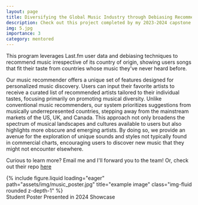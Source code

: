 ```yaml
---
layout: page
title: Diversifying the Global Music Industry through Debiasing Recommender Systems
description: Check out this project completed by my 2023-2024 capstone students - Natalie Wu, Shivani Suthar, Samantha Horio, and Joshua Brusewitz!
img: 5.jpg
importance: 3
category: mentored
---
```

This program leverages Last.fm user data and debiasing techniques to recommend music irrespective of its country of origin, showing users songs that fit their taste from countries whose music they've never heard before.

Our music recommender offers a unique set of features designed for personalized music discovery. Users can input their favorite artists to receive a curated list of recommended artists tailored to their individual tastes, focusing primarily on promoting musical diversity. Unlike conventional music recommenders, our system prioritizes suggestions from musically underrepresented countries, stepping away from the mainstream markets of the US, UK, and Canada. This approach not only broadens the spectrum of musical landscapes and cultures available to users but also highlights more obscure and emerging artists. By doing so, we provide an avenue for the exploration of unique sounds and styles not typically found in commercial charts, encouraging users to discover new music that they might not encounter elsewhere.
  
Curious to learn more? Email me and I'll forward you to the team! Or, check out their repo [here](https://github.com/jebrus/DSC-180B-Final-Project)

<div class="row">
    <div class="col-sm mt-3 mt-md-0">
        {% include figure.liquid loading="eager" path="assets/img/music_poster.jpg" title="example image" class="img-fluid rounded z-depth-1" %}
    </div>
</div>
<div class="caption">
    Student Poster Presented in 2024 Showcase
</div>
